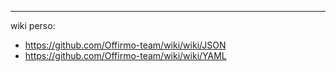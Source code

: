 ---

wiki perso:
- https://github.com/Offirmo-team/wiki/wiki/JSON
- https://github.com/Offirmo-team/wiki/wiki/YAML

